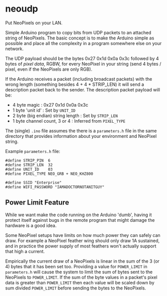 # neoudp
Put NeoPixels on your LAN.

Simple Arduino program to copy bits from UDP packets to an attached
string of NeoPixels. The basic concept is to make the Arduino simple
as possible and place all the complexity in a program somewhere else
on your network.

The UDP payload should be the bytes 0x27 0x1d 0x0a 0x3c followed by 4
bytes of *pixel data*, RGBW, for every NeoPixel in your string (send 4
bytes / pixel, even if the NeoPixels are only RGB).

If the Arduino receives a packet (including broadcast packets) with
the wrong length (something besides 4 + 4 * STRIP_LEN) it will send a
description packet back to the sender. The description packet payload
will be:

  * 4 byte magic : 0x27 0x1d 0x0a 0x3c
  * 1 byte 'unit id' : Set by `UNIT_ID`
  * 2 byte (big endian) string length : Set by `STRIP_LEN`
  * 1 byte channel count, 3 or 4 : Inferred from `PIXEL_TYPE`

The (single) `.ino` file assumes the there is a `parameters.h` file in
the same directory that provides information about your environment
and NeoPixel string.

Example `parameters.h` file: 
~~~~
#define STRIP_PIN  6
#define STRIP_LEN  32
#define UNIT_ID    03
#define PIXEL_TYPE NEO_GRB + NEO_KHZ800

#define SSID "Enterprise"
#define WIFI_PASSWORD "IAMADOCTORNOTANITGUY"
~~~~

## Power Limit Feature

While we want make the code running on the Arduino 'dumb', having it
protect itself against bugs in the remote program that might damage
the hardware is a good idea.

Some NeoPixel setups have limits on how much power they can safely can
draw. For example a NeoPixel feather wing should only draw 1A
sustained, and in practice the power supply of most feathers won't
actually support that high a current.

Empirically the current draw of a NeoPixels is linear in the sum of
the 3 (or 4) bytes that it has been set too. Providing a value for
`POWER_LIMIT` in `parameters.h` will cause the system to limit the sum
of bytes sent to the NeoPixels to `POWER_LIMIT`. If the sum of the
byte values in a packet's pixel data is greater than `POWER_LIMIT`
then each value will be scaled down by sum divided `POWER_LIMIT`
before sending the bytes to the NeoPixels.
